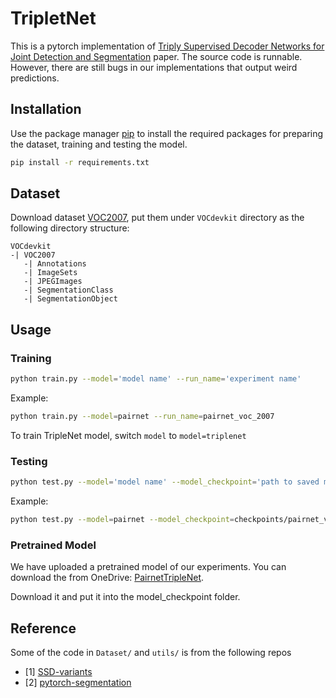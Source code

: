 # TripletNet
This is a pytorch implementation of [Triply Supervised Decoder Networks for Joint Detection and Segmentation](https://arxiv.org/abs/1809.09299) paper. The source code is runnable. However, there are still bugs in our implementations that output weird predictions.

## Installation

Use the package manager [pip](https://pip.pypa.io/en/stable/) to install the required packages for preparing the dataset, training and testing the model.

```bash
pip install -r requirements.txt
```

## Dataset
Download dataset [VOC2007](http://host.robots.ox.ac.uk/pascal/VOC/voc2007/), put them under `VOCdevkit` directory as the following directory structure:
```
VOCdevkit
-| VOC2007
   -| Annotations
   -| ImageSets
   -| JPEGImages
   -| SegmentationClass
   -| SegmentationObject
```

## Usage
### Training

```bash
python train.py --model='model name' --run_name='experiment name'
```

Example:
```bash
python train.py --model=pairnet --run_name=pairnet_voc_2007
```
To train TripleNet model, switch `model` to `model=triplenet`

### Testing
```bash
python test.py --model='model name' --model_checkpoint='path to saved model checkpoint'
```

Example:
```bash
python test.py --model=pairnet --model_checkpoint=checkpoints/pairnet_voc_2007/epoch=99-step=36083.ckpt
```

### Pretrained Model
We have uploaded a pretrained model of our experiments. You can download the from OneDrive:
[Pairnet](https://entuedu-my.sharepoint.com/personal/ductuan001_e_ntu_edu_sg/_layouts/15/onedrive.aspx?ga=1&id=%2Fpersonal%2Fductuan001%5Fe%5Fntu%5Fedu%5Fsg%2FDocuments%2FDL%5FProj%2Fcheckpoints%2Fpairnet%5Fseg%5Fonly2007)[TripleNet](https://entuedu-my.sharepoint.com/personal/ductuan001_e_ntu_edu_sg/_layouts/15/onedrive.aspx?ga=1&id=%2Fpersonal%2Fductuan001%5Fe%5Fntu%5Fedu%5Fsg%2FDocuments%2FDL%5FProj%2Fcheckpoints%2Ftriple%5Fseg%5Fonly2007).

Download it and put it into the model_checkpoint folder.

## Reference
Some of the code in `Dataset/` and `utils/` is from the following repos
- [1] [SSD-variants](https://github.com/uoip/SSD-variants)
- [2] [pytorch-segmentation](https://github.com/yassouali/pytorch-segmentation)
